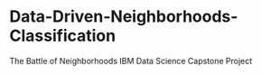 # Data-Driven-Neighborhoods-Classification
The Battle of Neighborhoods IBM Data Science Capstone Project
